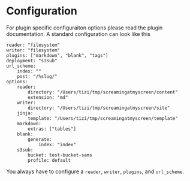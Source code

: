 # Configuration
For plugin specific configuraiton options please read the plugin documentation.
A standard configuration can look like this

    reader: "filesystem"
    writer: "filesystem"
    plugins: ["markdown", "blank", "tags"]
    deployment: "s3sub"
    url_scheme:
        index: ""
        post: "/%slug/"
    options:
        reader:
            directory: "/Users/tizi/tmp/screamingatmyscreen/content"
            extension: "md"
        writer:
            directory: "/Users/tizi/tmp/screamingatmyscreen/site"
        jinja:
            template: "/Users/tizi/tmp/screamingatmyscreen/template"
        markdown:
            extras: ["tables"]
        blank:
            generate:
                index: "index"
        s3sub:
            bucket: test-bucket-sams
            profile: default

You always have to configure a `reader`, `writer`, `plugins`, and `url_scheme`.
